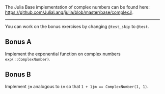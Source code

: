 The Julia Base implementation of complex numbers can be found here: https://github.com/JuliaLang/julia/blob/master/base/complex.jl.

---

You can work on the bonus exercises by changing `@test_skip` to `@test`.

## Bonus A
Implement the exponential function on complex numbers `exp(::ComplexNumber)`.

## Bonus B
Implement `jm` analogous to `im` so that `1 + 1jm == ComplexNumber(1, 1)`.

